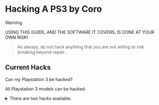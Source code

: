 # Hacking A PS3 by Coro​

> [!WARNING]
> 
> USING THIS GUIDE, AND THE SOFTWARE IT COVERS, IS DONE AT YOUR OWN RISK!

> As always, do not hack anything that you are not willing to risk breaking beyond repair...​

## Current Hacks

Can my Playstation 3 be hacked?

All Playstation 3 models can be hacked.

<details>

<summary>There are two hacks available.</summary>

The first is Custom Firmware (CFW). This is the oldest hack. It patches system files permanently and becomes part of the PS3's operating system software. The Second is PS3Xploit's Homebrew ENabler (HEN). It must be enabled by the user everytime they start the PS3.
</details>
